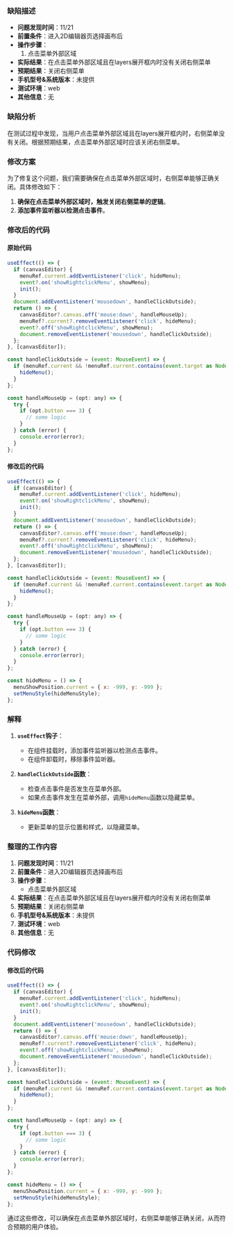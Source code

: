 ### 缺陷描述

- **问题发现时间**：11/21
- **前置条件**：进入2D编辑器页选择画布后
- **操作步骤**：
  1. 点击菜单外部区域
- **实际结果**：在点击菜单外部区域且在layers展开框内时没有关闭右侧菜单
- **预期结果**：关闭右侧菜单
- **手机型号&系统版本**：未提供
- **测试环境**：web
- **其他信息**：无

### 缺陷分析

在测试过程中发现，当用户点击菜单外部区域且在layers展开框内时，右侧菜单没有关闭。根据预期结果，点击菜单外部区域时应该关闭右侧菜单。

### 修改方案

为了修复这个问题，我们需要确保在点击菜单外部区域时，右侧菜单能够正确关闭。具体修改如下：

1. **确保在点击菜单外部区域时，触发关闭右侧菜单的逻辑**。
2. **添加事件监听器以检测点击事件**。

### 修改后的代码

#### 原始代码

```jsx
useEffect(() => {
  if (canvasEditor) {
    menuRef.current.addEventListener('click', hideMenu);
    event?.on('showRightclickMenu', showMenu);
    init();
  }
  document.addEventListener('mousedown', handleClickOutside);
  return () => {
    canvasEditor?.canvas.off('mouse:down', handleMouseUp);
    menuRef?.current?.removeEventListener('click', hideMenu);
    event?.off('showRightclickMenu', showMenu);
    document.removeEventListener('mousedown', handleClickOutside);
  };
}, [canvasEditor]);

const handleClickOutside = (event: MouseEvent) => {
  if (menuRef.current && !menuRef.current.contains(event.target as Node)) {
    hideMenu();
  }
};

const handleMouseUp = (opt: any) => {
  try {
    if (opt.button === 3) {
      // some logic
    }
  } catch (error) {
    console.error(error);
  }
};
```

#### 修改后的代码

```jsx
useEffect(() => {
  if (canvasEditor) {
    menuRef.current.addEventListener('click', hideMenu);
    event?.on('showRightclickMenu', showMenu);
    init();
  }
  document.addEventListener('mousedown', handleClickOutside);
  return () => {
    canvasEditor?.canvas.off('mouse:down', handleMouseUp);
    menuRef?.current?.removeEventListener('click', hideMenu);
    event?.off('showRightclickMenu', showMenu);
    document.removeEventListener('mousedown', handleClickOutside);
  };
}, [canvasEditor]);

const handleClickOutside = (event: MouseEvent) => {
  if (menuRef.current && !menuRef.current.contains(event.target as Node)) {
    hideMenu();
  }
};

const handleMouseUp = (opt: any) => {
  try {
    if (opt.button === 3) {
      // some logic
    }
  } catch (error) {
    console.error(error);
  }
};

const hideMenu = () => {
  menuShowPosition.current = { x: -999, y: -999 };
  setMenuStyle(hideMenuStyle);
};
```

### 解释

1. **`useEffect`钩子**：
   - 在组件挂载时，添加事件监听器以检测点击事件。
   - 在组件卸载时，移除事件监听器。

2. **`handleClickOutside`函数**：
   - 检查点击事件是否发生在菜单外部。
   - 如果点击事件发生在菜单外部，调用`hideMenu`函数以隐藏菜单。

3. **`hideMenu`函数**：
   - 更新菜单的显示位置和样式，以隐藏菜单。

### 整理的工作内容

1. **问题发现时间**：11/21
2. **前置条件**：进入2D编辑器页选择画布后
3. **操作步骤**：
   - 点击菜单外部区域
4. **实际结果**：在点击菜单外部区域且在layers展开框内时没有关闭右侧菜单
5. **预期结果**：关闭右侧菜单
6. **手机型号&系统版本**：未提供
7. **测试环境**：web
8. **其他信息**：无

### 代码修改

#### 修改后的代码

```jsx
useEffect(() => {
  if (canvasEditor) {
    menuRef.current.addEventListener('click', hideMenu);
    event?.on('showRightclickMenu', showMenu);
    init();
  }
  document.addEventListener('mousedown', handleClickOutside);
  return () => {
    canvasEditor?.canvas.off('mouse:down', handleMouseUp);
    menuRef?.current?.removeEventListener('click', hideMenu);
    event?.off('showRightclickMenu', showMenu);
    document.removeEventListener('mousedown', handleClickOutside);
  };
}, [canvasEditor]);

const handleClickOutside = (event: MouseEvent) => {
  if (menuRef.current && !menuRef.current.contains(event.target as Node)) {
    hideMenu();
  }
};

const handleMouseUp = (opt: any) => {
  try {
    if (opt.button === 3) {
      // some logic
    }
  } catch (error) {
    console.error(error);
  }
};

const hideMenu = () => {
  menuShowPosition.current = { x: -999, y: -999 };
  setMenuStyle(hideMenuStyle);
};
```

通过这些修改，可以确保在点击菜单外部区域时，右侧菜单能够正确关闭，从而符合预期的用户体验。
